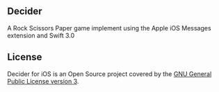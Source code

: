 ## Decider

A Rock Scissors Paper game implement using the Apple iOS Messages extension and Swift 3.0

## License

Decider for iOS is an Open Source project covered by the [GNU General Public License version 3](LICENSE).
